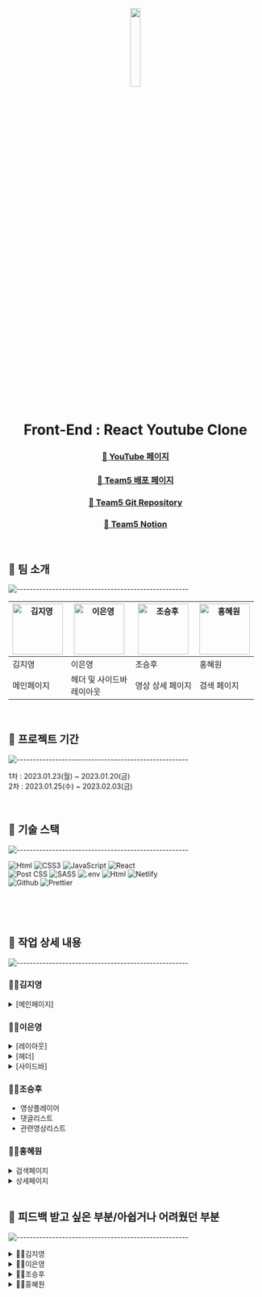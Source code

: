 <p align="center"> 
  <img src="https://user-images.githubusercontent.com/90189513/216623820-49ca21d0-b298-4a1c-9b48-cc667aba2369.png" width="20%" height="20%">
</p>

<h1 align="center"> Front-End : React Youtube Clone </h1>
<h3 align="center">  <a href="https://www.youtube.com/">🔗 YouTube 페이지</a> </h3>
<h3 align="center"><a href="https://fastidious-entremet-53e5ce.netlify.app/">🔗 Team5 배포 페이지 </a> </h3>
<h3 align="center">  <a href="https://github.com/react-toyproject-team5/react-youtube-clone">🔗 Team5 Git Repository</a> </h3>
<h3 align="center">  <a href="https://lace-marigold-6ad.notion.site/5-7985818b00654994beae56511e650d7b">🔗 Team5 Notion</a> </h3>

<br/>

## 🦖 팀 소개<br/>

![-----------------------------------------------------](https://raw.githubusercontent.com/andreasbm/readme/master/assets/lines/grass.png)

| <img src="https://user-images.githubusercontent.com/90189513/213643505-20b220f0-4b44-4cd7-81de-ad41e62a252b.png" width="100px" height="100px;" alt="김지영"> | <img src="https://user-images.githubusercontent.com/90189513/213642407-b57ea03c-6158-449d-b511-b6deeaa03019.png" width="100px" height="100px;" alt="이은영"> | <img src="https://user-images.githubusercontent.com/90189513/213642351-e0cbb3a1-2072-470e-8278-ea54bca73e1b.png" width="100px" height="100px;" alt="조승후"> | <img src="https://user-images.githubusercontent.com/90189513/213644979-b6364481-4cba-4376-8872-ff943c109946.jpeg"  width="100px" height="100px;" alt="홍혜원"> |
| ------------------------------------------------------------------------------------------------------------------------------------------------------------ | ------------------------------------------------------------------------------------------------------------------------------------------------------------ | ------------------------------------------------------------------------------------------------------------------------------------------------------------ | -------------------------------------------------------------------------------------------------------------------------------------------------------------- |
| 김지영                                                                                                                                                       | 이은영                                                                                                                                                       | 조승후                                                                                                                                                       | 홍혜원                                                                                                                                                         |
| 메인페이지                                                                                                                                                   | 헤더 및 사이드바 <br/> 레이아웃                                                                                                                              | 영상 상세 페이지                                                                                                                                             | 검색 페이지                                                                                                                                                    |

<br/>

## 🦖 프로젝트 기간

![-----------------------------------------------------](https://raw.githubusercontent.com/andreasbm/readme/master/assets/lines/grass.png)

1차 : 2023.01.23(월) ~ 2023.01.20(금)<br/>
2차 : 2023.01.25(수) ~ 2023.02.03(금)

<br/>

## 🦖 기술 스택

![-----------------------------------------------------](https://raw.githubusercontent.com/andreasbm/readme/master/assets/lines/grass.png)

<div>
  <div>

<!-- HTML5 -->

<img alt="Html" src ="https://img.shields.io/badge/HTML-E34F26.svg?&style=for-the-badge&logo=HTML5&logoColor=white"/> <!-- CSS --> <img alt="CSS3" src ="https://img.shields.io/badge/CSS3-FF9933.svg?&style=for-the-badge&logo=CSS3&logoColor=white"/> <!-- JS --> <img alt="JavaScript" src ="https://img.shields.io/badge/JavaScript-F7DF1E.svg?&style=for-the-badge&logo=JavaScript&logoColor=white"/> <!-- React --> <img alt="React" src="https://img.shields.io/badge/react-61DAFB?style=for-the-badge&logo=react&logoColor=black"><br/> <!-- Post CSS --> <img alt="Post CSS" src="https://img.shields.io/badge/Post CSS-DD3A0A?style=for-the-badge&logo=PostCSS&logoColor=white"> <!-- SCSS --> <img alt="SASS" src="https://img.shields.io/badge/SASS-CC6699?style=for-the-badge&logo=SASS&logoColor=white"> <!-- .env --> <img alt=".env" src="https://img.shields.io/badge/.ENV-ECD53F?style=for-the-badge&logo=.ENV&logoColor=white"> <!-- axios --> <img alt="Html" src ="https://img.shields.io/badge/axios-000.svg?&style=for-the-badge&logo=axios&logoColor=white"/> <!-- Netlify --> <img alt="Netlify" src="https://img.shields.io/badge/NETLIFY-00C7B7?style=for-the-badge&logo=NETLIFY&logoColor=white"><br/> <!-- Github --> <img alt="Github" src="https://img.shields.io/badge/Github-181717?style=for-the-badge&logo=Github&logoColor=white"> <!-- Prettier --> <img alt="Prettier" src="https://img.shields.io/badge/Prettier-F7B93E?style=for-the-badge&logo=Prettier&logoColor=black">

<br/>

<br/>

<br/>

## 🦖 작업 상세 내용

![-----------------------------------------------------](https://raw.githubusercontent.com/andreasbm/readme/master/assets/lines/grass.png)

### 👩‍💻김지영

<details>
<summary>[메인페이지]</summary>

- 비디오카드 생성
  - 비디오카드 호버링 시 3초 후 비디오 재생
- 무한 스크롤 가능
  </details>

### 👩‍💻이은영

<details>
<summary>[레이아웃]</summary>
- 영상 디테일 페이지 : 사이드바 모달 형태
- 그외 페이지
  - 사이드바 반응형에 따라, main 영역 사이즈 변경됨
- 스크롤 디자인
</details>

<details>
<summary>[헤더]</summary>
- 검색바 반응형
</details>

<details>
<summary>[사이드바]</summary>
- 데스크탑 사이즈에서는 버튼 클릭시, 토글로 열림
- 태블릿과 모바일 사이즈에서는 버튼 클릭시, 모달로 열림
- 모달일 때
  - 사이드바 외 영역 클릭시, 모달 닫기
  - 버튼으로 모달 닫기
- hover 시에만 스크롤 보임
</details>

### 👩‍💻조승후

- 영상플레이어
- 댓글리스트
- 관련영상리스트

### 👩‍💻홍혜원

<details>
<summary>검색페이지</summary>

- 해당 키워드에 관한 영상 나오기
  - header 컴포넌트 input에서 value값 받아오기
  - 채널 이미지 불러오기
  - 동영상 조회수 불러오기
  - 레이아웃 디자인
  - 네비게이션 토글 메뉴 구현
  - hover시 동영상 미리보기 기능 구현
  </details>

<details>
<summary>상세페이지</summary>

- 연관 동영상 불러오기
- 댓글 정보 가져오기 및 컴포넌트화 
  </details>

<br/>

## 🦖 피드백 받고 싶은 부분/아쉽거나 어려웠던 부분

![-----------------------------------------------------](https://raw.githubusercontent.com/andreasbm/readme/master/assets/lines/grass.png)

<details>
<summary>👩‍💻김지영</summary>

- 동영상 시간이 무조건 2숫자씩 되게 했습니다. 하지만, 10분 이하인 동영상인 경우, 분이 2글자일 필요가 없는데 더 좋은 방법이 있을지 궁급합니다.
- 조회수 함수를 더 좋게 만들 방법이 있을 지 궁금합니다.
- 시간 관계 상 필터와 미니 플레이어를 넣지 못해서 아쉽습니다.
- 무한 스크롤를 위해 axios를 불러와 데이터를 usestate에 넣었는데, 더 좋은 방법이 있을지 고민이 됩니다.

</details>
<details>
<summary>👩‍💻이은영</summary>

[피드백 받고 싶은 점]

- 페이지 공통 레이아웃
  - 헤더와 사이드바를 fixed로 설정했고 outlet은 헤더와 사이드바만큼 반응형마다 다르게 margin을 줬습니다. 괜찮은 방법인지 궁금합니다. 혹은 fixed된 공통 컴포넌트와 아웃렛을 margin을 주지 않고도 겹치지 않게 설정할 수 있는 방법이 있는지 궁금합니다.
- img src 대신 import로 이미지 불러오기
  - 이미지를 img src로 불러오는 것이 안돼서 import 하였습니다. 혹시 원인에 대해 아시는 것이 있으면 알려주시면 감사하겠습니다.
- 사이드바
  - 창크기별로 반응형을 만들고, 창크기별로 버튼에 다른 모션을 주는 것이 어려웠습니다. 버튼을 누르면 확장형 사이드바가 없어지거나 모달 사이드바가 뜨는 것에 대해, state를 하나로 하여 작업하다가 두 개로 변경하여 작업했습니다. 이 과정에서 헤더와 사이드바, app.js 전체 레이아웃 등 고려해야할 것이 많아 어려웠습니다. useContext를 사용해야 했는지 궁금합니다.

[어려웠던 점]

- useRef 사용
- 사이드바 슬라이드 transition
  - 컴포넌트 계층을 잘못 설계해 transition 적용이 되지 않았음. 작업한 컴포넌트를 대대적으로 수정해야했음.
- 반응형, 헤더의 버튼 클릭시 상황별로 사이드바 형태가 달라야했던 점
  </details>
  <details>
  <summary>👩‍💻조승후</summary>

- 설명1
- 설명2
</details>
<details>
<summary>👩‍💻홍혜원</summary>

- 설명1
- 설명2
</details>
